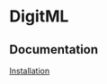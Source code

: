 # DigitML
## Documentation

[Installation](https://github.com/paolomalgarin/DigitML/blob/main/README%20-%20Stuff/Documentation/INSTALLATION.md)

